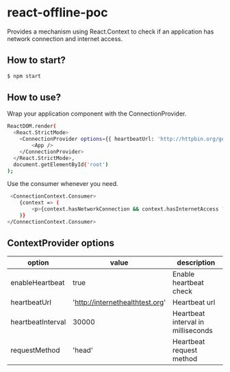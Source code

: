 # react-offline-poc

Provides a mechanism using React.Context to check if an application has network connection and internet access.

## How to start?

```bash
$ npm start
```

## How to use?

Wrap your application component with the ConnectionProvider.

```bash
ReactDOM.render(
  <React.StrictMode>
    <ConnectionProvider options={{ heartbeatUrl: 'http://httpbin.org/get' }}>
        <App />
    </ConnectionProvider>
  </React.StrictMode>,
  document.getElementById('root')
);
```

Use the consumer whenever you need.

```bash
 <ConnectionContext.Consumer>
    {context => (
        <p>{context.hasNetworkConnection && context.hasInternetAccess ? 'You are online :)' : 'You are offline :('}</p>
    )}
</ConnectionContext.Consumer>
```

## ContextProvider options

| option            | value                           | description                        |
|-------------------|---------------------------------|------------------------------------|
| enableHeartbeat   | true                            | Enable heartbeat check             |
| heartbeatUrl      | 'http://internethealthtest.org' | Heartbeat url                      |
| heartbeatInterval | 30000                           | Heartbeat interval in milliseconds |
| requestMethod     | 'head'                          | Heartbeat request method           |
